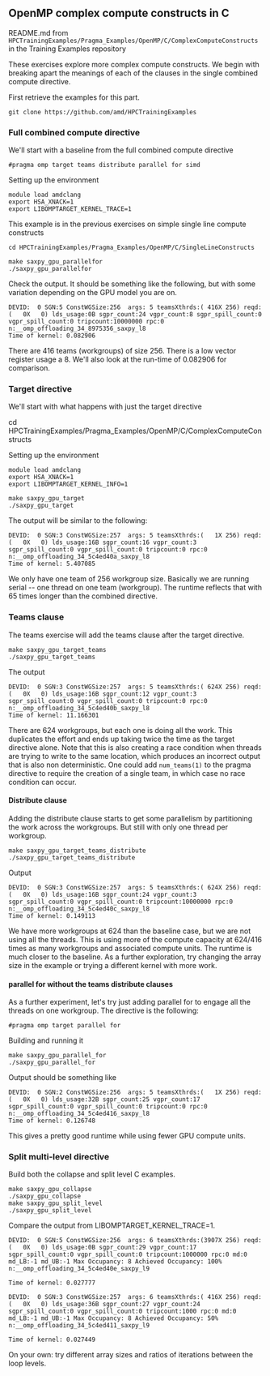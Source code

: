 
## OpenMP complex compute constructs in C

README.md from `HPCTrainingExamples/Pragma_Examples/OpenMP/C/ComplexComputeConstructs` in the Training Examples repository

These exercises explore more complex compute constructs. We begin with breaking apart the meanings of each of the
clauses in the single combined compute directive.

First retrieve the examples for this part.

```
git clone https://github.com/amd/HPCTrainingExamples

```

### Full combined compute directive

We'll start with a baseline from the full combined compute directive

```
#pragma omp target teams distribute parallel for simd
```

Setting up the environment

```
module load amdclang
export HSA_XNACK=1
export LIBOMPTARGET_KERNEL_TRACE=1
```

This example is in the previous exercises on simple single line compute constructs

```
cd HPCTrainingExamples/Pragma_Examples/OpenMP/C/SingleLineConstructs
```

```
make saxpy_gpu_parallelfor
./saxpy_gpu_parallelfor
```

Check the output. It should be something like the following, but with some variation depending
on the GPU model you are on.

```
DEVID:  0 SGN:5 ConstWGSize:256  args: 5 teamsXthrds:( 416X 256) reqd:(   0X   0) lds_usage:0B sgpr_count:24 vgpr_count:8 sgpr_spill_count:0 vgpr_spill_count:0 tripcount:10000000 rpc:0 n:__omp_offloading_34_8975356_saxpy_l8
Time of kernel: 0.082906
```

There are 416 teams (workgroups) of size 256. There is a low vector register usage a 8. We'll also look at the run-time of 0.082906 for comparison.


### Target directive

We'll start with what happens with just the target directive

cd HPCTrainingExamples/Pragma_Examples/OpenMP/C/ComplexComputeConstructs

Setting up the environment

```
module load amdclang
export HSA_XNACK=1
export LIBOMPTARGET_KERNEL_INFO=1
```

```
make saxpy_gpu_target
./saxpy_gpu_target
```

The output will be similar to the following:

```
DEVID:  0 SGN:3 ConstWGSize:257  args: 5 teamsXthrds:(   1X 256) reqd:(   0X   0) lds_usage:16B sgpr_count:16 vgpr_count:3 sgpr_spill_count:0 vgpr_spill_count:0 tripcount:0 rpc:0 n:__omp_offloading_34_5c4ed40a_saxpy_l8
Time of kernel: 5.407085
```

We only have one team of 256 workgroup size. Basically we are running serial -- one thread on one team (workgroup). The runtime reflects that with 65 times longer than the combined directive.

### Teams clause

The teams exercise will add the teams clause after the target directive.

```
make saxpy_gpu_target_teams
./saxpy_gpu_target_teams
```

The output

```
DEVID:  0 SGN:3 ConstWGSize:257  args: 5 teamsXthrds:( 624X 256) reqd:(   0X   0) lds_usage:16B sgpr_count:12 vgpr_count:3 sgpr_spill_count:0 vgpr_spill_count:0 tripcount:0 rpc:0 n:__omp_offloading_34_5c4ed40b_saxpy_l8
Time of kernel: 11.166301
```

There are 624 workgroups, but each one is doing all the work. This duplicates the effort and ends up taking twice the time as the target directive alone.
Note that this is also creating a race condition when threads are trying to write to the same location, which produces an incorrect output that is also non deterministic. One could add `num_teams(1)` to the pragma directive to require the creation of a single team, in which case no race condition can occur.

#### Distribute clause

Adding the distribute clause starts to get some parallelism by partitioning the work across the workgroups. But still with only one thread per workgroup.

```
make saxpy_gpu_target_teams_distribute
./saxpy_gpu_target_teams_distribute
```

Output

```
DEVID:  0 SGN:3 ConstWGSize:257  args: 5 teamsXthrds:( 624X 256) reqd:(   0X   0) lds_usage:16B sgpr_count:24 vgpr_count:3 sgpr_spill_count:0 vgpr_spill_count:0 tripcount:10000000 rpc:0 n:__omp_offloading_34_5c4ed40c_saxpy_l8
Time of kernel: 0.149113
```

We have more workgroups at 624 than the baseline case, but we are not using all the threads. This is using more of the compute capacity at 624/416 times as many workgroups and associated compute units. The runtime is much closer to the baseline. As a further exploration, try changing the array size in the example or trying a different kernel with more work.

#### parallel for without the teams distribute clauses

As a further experiment, let's try just adding parallel for to engage all the threads on one workgroup. The directive is the following:

```
#pragma omp target parallel for
```

Building and running it

```
make saxpy_gpu_parallel_for
./saxpy_gpu_parallel_for
```

Output should be something like

```
DEVID:  0 SGN:2 ConstWGSize:256  args: 5 teamsXthrds:(   1X 256) reqd:(   0X   0) lds_usage:32B sgpr_count:25 vgpr_count:17 sgpr_spill_count:0 vgpr_spill_count:0 tripcount:0 rpc:0 n:__omp_offloading_34_5c4ed416_saxpy_l8
Time of kernel: 0.126748
```

This gives a pretty good runtime while using fewer GPU compute units.

### Split multi-level directive

Build both the collapse and split level C examples.

```
make saxpy_gpu_collapse
./saxpy_gpu_collapse
make saxpy_gpu_split_level
./saxpy_gpu_split_level
```

Compare the output from LIBOMPTARGET_KERNEL_TRACE=1.

```
DEVID:  0 SGN:5 ConstWGSize:256  args: 6 teamsXthrds:(3907X 256) reqd:(   0X   0) lds_usage:0B sgpr_count:29 vgpr_count:17 sgpr_spill_count:0 vgpr_spill_count:0 tripcount:1000000 rpc:0 md:0 md_LB:-1 md_UB:-1 Max Occupancy: 8 Achieved Occupancy: 100% n:__omp_offloading_34_5c4ed40e_saxpy_l9

Time of kernel: 0.027777
```

```
DEVID:  0 SGN:3 ConstWGSize:257  args: 6 teamsXthrds:( 416X 256) reqd:(   0X   0) lds_usage:36B sgpr_count:27 vgpr_count:24 sgpr_spill_count:0 vgpr_spill_count:0 tripcount:1000 rpc:0 md:0 md_LB:-1 md_UB:-1 Max Occupancy: 8 Achieved Occupancy: 50% n:__omp_offloading_34_5c4ed411_saxpy_l9

Time of kernel: 0.027449
```

On your own: try different array sizes and ratios of iterations between the loop levels.

